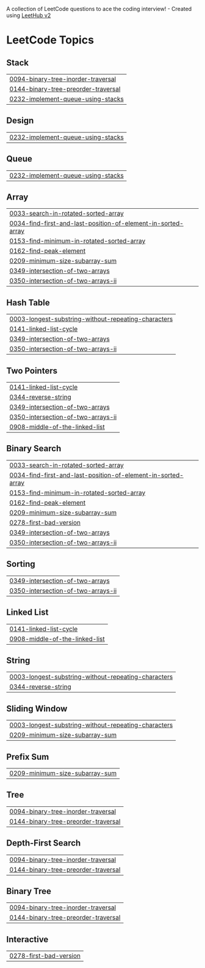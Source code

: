 A collection of LeetCode questions to ace the coding interview! - Created using [LeetHub v2](https://github.com/arunbhardwaj/LeetHub-2.0)
<!---LeetCode Topics Start-->
# LeetCode Topics
## Stack
|  |
| ------- |
| [0094-binary-tree-inorder-traversal](https://github.com/areebahanif11/Leetcode_Solutions/tree/master/0094-binary-tree-inorder-traversal) |
| [0144-binary-tree-preorder-traversal](https://github.com/areebahanif11/Leetcode_Solutions/tree/master/0144-binary-tree-preorder-traversal) |
| [0232-implement-queue-using-stacks](https://github.com/areebahanif11/Leetcode_Solutions/tree/master/0232-implement-queue-using-stacks) |
## Design
|  |
| ------- |
| [0232-implement-queue-using-stacks](https://github.com/areebahanif11/Leetcode_Solutions/tree/master/0232-implement-queue-using-stacks) |
## Queue
|  |
| ------- |
| [0232-implement-queue-using-stacks](https://github.com/areebahanif11/Leetcode_Solutions/tree/master/0232-implement-queue-using-stacks) |
## Array
|  |
| ------- |
| [0033-search-in-rotated-sorted-array](https://github.com/areebahanif11/Leetcode_Solutions/tree/master/0033-search-in-rotated-sorted-array) |
| [0034-find-first-and-last-position-of-element-in-sorted-array](https://github.com/areebahanif11/Leetcode_Solutions/tree/master/0034-find-first-and-last-position-of-element-in-sorted-array) |
| [0153-find-minimum-in-rotated-sorted-array](https://github.com/areebahanif11/Leetcode_Solutions/tree/master/0153-find-minimum-in-rotated-sorted-array) |
| [0162-find-peak-element](https://github.com/areebahanif11/Leetcode_Solutions/tree/master/0162-find-peak-element) |
| [0209-minimum-size-subarray-sum](https://github.com/areebahanif11/Leetcode_Solutions/tree/master/0209-minimum-size-subarray-sum) |
| [0349-intersection-of-two-arrays](https://github.com/areebahanif11/Leetcode_Solutions/tree/master/0349-intersection-of-two-arrays) |
| [0350-intersection-of-two-arrays-ii](https://github.com/areebahanif11/Leetcode_Solutions/tree/master/0350-intersection-of-two-arrays-ii) |
## Hash Table
|  |
| ------- |
| [0003-longest-substring-without-repeating-characters](https://github.com/areebahanif11/Leetcode_Solutions/tree/master/0003-longest-substring-without-repeating-characters) |
| [0141-linked-list-cycle](https://github.com/areebahanif11/Leetcode_Solutions/tree/master/0141-linked-list-cycle) |
| [0349-intersection-of-two-arrays](https://github.com/areebahanif11/Leetcode_Solutions/tree/master/0349-intersection-of-two-arrays) |
| [0350-intersection-of-two-arrays-ii](https://github.com/areebahanif11/Leetcode_Solutions/tree/master/0350-intersection-of-two-arrays-ii) |
## Two Pointers
|  |
| ------- |
| [0141-linked-list-cycle](https://github.com/areebahanif11/Leetcode_Solutions/tree/master/0141-linked-list-cycle) |
| [0344-reverse-string](https://github.com/areebahanif11/Leetcode_Solutions/tree/master/0344-reverse-string) |
| [0349-intersection-of-two-arrays](https://github.com/areebahanif11/Leetcode_Solutions/tree/master/0349-intersection-of-two-arrays) |
| [0350-intersection-of-two-arrays-ii](https://github.com/areebahanif11/Leetcode_Solutions/tree/master/0350-intersection-of-two-arrays-ii) |
| [0908-middle-of-the-linked-list](https://github.com/areebahanif11/Leetcode_Solutions/tree/master/0908-middle-of-the-linked-list) |
## Binary Search
|  |
| ------- |
| [0033-search-in-rotated-sorted-array](https://github.com/areebahanif11/Leetcode_Solutions/tree/master/0033-search-in-rotated-sorted-array) |
| [0034-find-first-and-last-position-of-element-in-sorted-array](https://github.com/areebahanif11/Leetcode_Solutions/tree/master/0034-find-first-and-last-position-of-element-in-sorted-array) |
| [0153-find-minimum-in-rotated-sorted-array](https://github.com/areebahanif11/Leetcode_Solutions/tree/master/0153-find-minimum-in-rotated-sorted-array) |
| [0162-find-peak-element](https://github.com/areebahanif11/Leetcode_Solutions/tree/master/0162-find-peak-element) |
| [0209-minimum-size-subarray-sum](https://github.com/areebahanif11/Leetcode_Solutions/tree/master/0209-minimum-size-subarray-sum) |
| [0278-first-bad-version](https://github.com/areebahanif11/Leetcode_Solutions/tree/master/0278-first-bad-version) |
| [0349-intersection-of-two-arrays](https://github.com/areebahanif11/Leetcode_Solutions/tree/master/0349-intersection-of-two-arrays) |
| [0350-intersection-of-two-arrays-ii](https://github.com/areebahanif11/Leetcode_Solutions/tree/master/0350-intersection-of-two-arrays-ii) |
## Sorting
|  |
| ------- |
| [0349-intersection-of-two-arrays](https://github.com/areebahanif11/Leetcode_Solutions/tree/master/0349-intersection-of-two-arrays) |
| [0350-intersection-of-two-arrays-ii](https://github.com/areebahanif11/Leetcode_Solutions/tree/master/0350-intersection-of-two-arrays-ii) |
## Linked List
|  |
| ------- |
| [0141-linked-list-cycle](https://github.com/areebahanif11/Leetcode_Solutions/tree/master/0141-linked-list-cycle) |
| [0908-middle-of-the-linked-list](https://github.com/areebahanif11/Leetcode_Solutions/tree/master/0908-middle-of-the-linked-list) |
## String
|  |
| ------- |
| [0003-longest-substring-without-repeating-characters](https://github.com/areebahanif11/Leetcode_Solutions/tree/master/0003-longest-substring-without-repeating-characters) |
| [0344-reverse-string](https://github.com/areebahanif11/Leetcode_Solutions/tree/master/0344-reverse-string) |
## Sliding Window
|  |
| ------- |
| [0003-longest-substring-without-repeating-characters](https://github.com/areebahanif11/Leetcode_Solutions/tree/master/0003-longest-substring-without-repeating-characters) |
| [0209-minimum-size-subarray-sum](https://github.com/areebahanif11/Leetcode_Solutions/tree/master/0209-minimum-size-subarray-sum) |
## Prefix Sum
|  |
| ------- |
| [0209-minimum-size-subarray-sum](https://github.com/areebahanif11/Leetcode_Solutions/tree/master/0209-minimum-size-subarray-sum) |
## Tree
|  |
| ------- |
| [0094-binary-tree-inorder-traversal](https://github.com/areebahanif11/Leetcode_Solutions/tree/master/0094-binary-tree-inorder-traversal) |
| [0144-binary-tree-preorder-traversal](https://github.com/areebahanif11/Leetcode_Solutions/tree/master/0144-binary-tree-preorder-traversal) |
## Depth-First Search
|  |
| ------- |
| [0094-binary-tree-inorder-traversal](https://github.com/areebahanif11/Leetcode_Solutions/tree/master/0094-binary-tree-inorder-traversal) |
| [0144-binary-tree-preorder-traversal](https://github.com/areebahanif11/Leetcode_Solutions/tree/master/0144-binary-tree-preorder-traversal) |
## Binary Tree
|  |
| ------- |
| [0094-binary-tree-inorder-traversal](https://github.com/areebahanif11/Leetcode_Solutions/tree/master/0094-binary-tree-inorder-traversal) |
| [0144-binary-tree-preorder-traversal](https://github.com/areebahanif11/Leetcode_Solutions/tree/master/0144-binary-tree-preorder-traversal) |
## Interactive
|  |
| ------- |
| [0278-first-bad-version](https://github.com/areebahanif11/Leetcode_Solutions/tree/master/0278-first-bad-version) |
<!---LeetCode Topics End-->